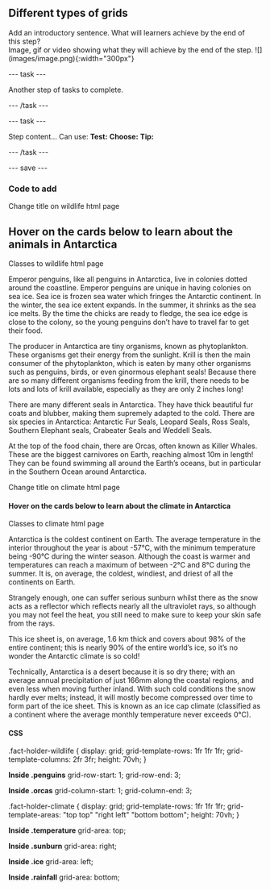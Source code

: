 ## Different types of grids

<div style="display: flex; flex-wrap: wrap">
<div style="flex-basis: 200px; flex-grow: 1; margin-right: 15px;">
Add an introductory sentence. What will learners achieve by the end of this step?
</div>
<div>
Image, gif or video showing what they will achieve by the end of the step. ![](images/image.png){:width="300px"}
</div>
</div>

--- task ---

Another step of tasks to complete.

--- /task ---

--- task ---

Step content... 
Can use:
**Test:**
**Choose:**
**Tip:**

--- /task ---

--- save ---

### Code to add
Change title on wildlife html page
<section>
    <h1>Hover on the cards below to learn about the animals in Antarctica</h1>

Classes to wildlife html page
<section class="fact-holder-wildlife">
    <span class="fact-card penguins">
        <p class="fact">
            Emperor penguins, like all penguins in Antarctica, live in colonies dotted around the coastline.
            Emperor penguins are unique in having colonies on sea ice. Sea ice is frozen sea water which
            fringes the Antarctic continent. In the winter, the sea ice extent expands. In the summer, it
            shrinks as the sea ice melts. By the time the chicks are ready to fledge, the sea ice edge is
            close to the colony, so the young penguins don’t have to travel far to get their food.
        </p>
    </span>
    <span class="fact-card krill">
        <p class="fact">
            The producer in Antarctica are tiny organisms, known as phytoplankton. These organisms get their
            energy from the sunlight. Krill is then the main consumer of the phytoplankton, which is eaten
            by many other organisms such as penguins, birds, or even ginormous elephant seals! Because there
            are so many different organisms feeding from the krill, there needs to be lots and lots of krill
            available, especially as they are only 2 inches long!
        </p>
    </span>
    <span class="fact-card seals">
        <p class="fact">
            There are many different seals in Antarctica. They have thick beautiful fur coats and blubber,
            making them supremely adapted to the cold. There are six species in Antarctica: Antarctic Fur
            Seals, Leopard Seals, Ross Seals, Southern Elephant seals, Crabeater Seals and Weddell Seals.
        </p>
    </span>
    <div class="fact-card orcas">
        <p class="fact">
            At the top of the food chain, there are Orcas, often known as Killer Whales. These are the
            biggest carnivores on Earth, reaching almost 10m in length! They can be found swimming all
            around the Earth’s oceans, but in particular in the Southern Ocean around Antarctica.
        </p>
        </span>
    </div>

Change title on climate html page

<section>
    <h1>Hover on the cards below to learn about the climate in Antarctica</h1>
            

Classes to climate html page

<section class="fact-holder-climate">
    <span class="fact-card temperature">
        <p class="fact">
            Antarctica is the coldest continent on Earth. The average temperature in the interior throughout the year is about -57°C, with the minimum temperature being -90°C during the winter season. Although the coast is warmer and temperatures can reach a maximum of between -2°C and 8°C during the summer. It is, on average, the coldest, windiest, and driest of all the continents on Earth.
        </p>
    </span>
    <span class="fact-card sunburn">
        <p class="fact">
            Strangely enough, one can suffer serious sunburn whilst there as the snow acts as a reflector which reflects nearly all the ultraviolet rays, so although you may not feel the heat, you still need to make sure to keep your skin safe from the rays.
        </p>
    </span>
    <span class="fact-card ice">
        <p class="fact">
            This ice sheet is, on average, 1.6 km thick and covers about 98% of the entire continent; this is nearly 90% of the entire world’s ice, so it’s no wonder the Antarctic climate is so cold!
        </p>
    </span>
    <div class="fact-card rainfall">
        <p class="fact">
            Technically, Antarctica is a desert because it is so dry there; with an average annual precipitation of just 166mm along the coastal regions, and even less when moving further inland. With such cold conditions the snow hardly ever melts; instead, it will mostly become compressed over time to form part of the ice sheet. This is known as an ice cap climate (classified as a continent where the average monthly temperature never exceeds 0°C).
        </p>
    </span>
</div>


#### CSS

.fact-holder-wildlife {
    display: grid;
    grid-template-rows: 1fr 1fr 1fr;
    grid-template-columns: 2fr 3fr;
    height: 70vh;
}

**Inside .penguins**
grid-row-start: 1;
grid-row-end: 3;

**Inside .orcas**
grid-column-start: 1;
grid-column-end: 3;

.fact-holder-climate {
    display: grid;
    grid-template-rows: 1fr 1fr 1fr;
    grid-template-areas: 
        "top top"
        "right left"
        "bottom bottom";
    height: 70vh;
}

**Inside .temperature**
grid-area: top;

**Inside .sunburn**
grid-area: right;

**Inside .ice**
grid-area: left;

**Inside .rainfall**
grid-area: bottom;